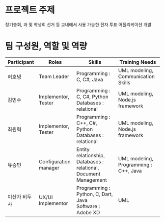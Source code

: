 # 프로젝트 주제 #

정기총회, 과 및 학생회 선거 등 교내에서 사용 가능한 전자 투표 어플리케이션 개발


# 팀 구성원, 역할 및 역량 #

|Participant|Roles|Skills|Training Needs|
|------|---|---|---|
|허호녕|Team Leader| Programming : C, C#, Java | UML modeling, Communication Skills |
|김민수|Implementor, Tester| Programming : C, C#, Python <br> Databases : relational | UML modeling, Node.js framework|
|최원혁|Implementor, Tester| Programming : C++, C#, Python <br> Databases : relational | UML modeling, Node.js framework|
|유승민| Configuration manager| Entity relationship, Databases : relational, Document Management | UML modeling, Programming : C++, Java |
|이산가 비두샤|UX/UI Implementor| Programming : Python, C, Dart, Java <br> Software : Adobe XD | UML
